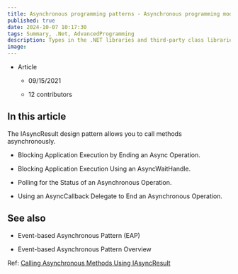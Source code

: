 ```yaml
---
title: Asynchronous programming patterns - Asynchronous programming model (APM) - Call asynchronous methods using IAsyncResult - Call asynchronous methods using IAsyncResult
published: true
date: 2024-10-07 10:17:30
tags: Summary, .Net, AdvancedProgramming
description: Types in the .NET libraries and third-party class libraries can provide methods that allow an application to continue executing while performing asynchronous operations in threads other than the main application thread. The following sections describe and provide code examples that demonstrate the different ways you can call asynchronous methods that use the IAsyncResult design pattern.
image:
---
```

- Article

  - 09/15/2021

  - 12 contributors

## In this article

The IAsyncResult design pattern allows you to call methods asynchronously.

- Blocking Application Execution by Ending an Async Operation.

- Blocking Application Execution Using an AsyncWaitHandle.

- Polling for the Status of an Asynchronous Operation.

- Using an AsyncCallback Delegate to End an Asynchronous Operation.

## See also

- Event-based Asynchronous Pattern (EAP)

- Event-based Asynchronous Pattern Overview

Ref: [Calling Asynchronous Methods Using IAsyncResult](https://learn.microsoft.com/en-us/dotnet/standard/asynchronous-programming-patterns/calling-asynchronous-methods-using-iasyncresult)